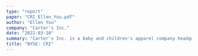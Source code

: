 ```yaml
---
type: "report"
paper: "CRI_Ellen_You.pdf"
author: "Ellen You"
company: "Carter's Inc."
date: "2022-03-10"
summary: "Carter's Inc. is a baby and children's apparel company headquartered in Atlanta, Georgia. Since 1865, the company has aimed to provide families with quality baby and children's clothing. The company owns over 1000 stores across the United States, Canada, and Mexico, and the company's clothing can be found in over 20,000 locations."
title: "NYSE: CRI"
---
```

